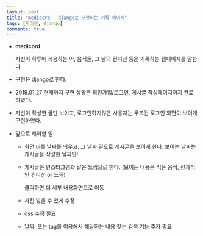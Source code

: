 ```yaml
---
layout: post
title: "mediocre - django로 구현하는 기록 페이지"
tags: [파이썬, django]
comments: true
---
```




- **medicord**

  자신이 하루에 복용하는 약, 음식들, 그 날의 컨디션 등을 기록하는 웹페이지를 말한다.

- 구현은 django로 한다.

- 2019.01.27 현재까지 구현 상황은 회원가입/로그인, 게시글 작성페이지까지 완료하였다.

- 자신이 작성한 글만 보이고, 로그인하지않은 사용자는 무조건 로그인 화면이 보이게 구현하였다.

- 앞으로 해야할 일

  - 화면 ui를 날짜를 띄우고, 그 날짜 밑으로 게시글을 보이게 한다. 보이는 날짜는 게시글을 작성한 날짜만!

  - 게시글은 인스타그램과 같은 느낌으로 한다. (보이는 내용은 먹은 음식, 전체적인 컨디션 or 느낌)

    클릭하면 더 세부 내용화면으로 이동

  - 사진 넣을 수 있게 수정

  - css 수정 필요

  - 날짜, 또는 tag를 이용해서 해당하는 내용 찾는 검색 기능 추가 필요

  